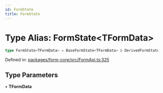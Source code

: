 ```yaml
---
id: FormState
title: FormState
---
```


# Type Alias: FormState\<TFormData\>

```ts
type FormState<TFormData> = BaseFormState<TFormData> & DerivedFormState<TFormData>;
```

Defined in: [packages/form-core/src/FormApi.ts:325](https://github.com/TanStack/form/blob/main/packages/form-core/src/FormApi.ts#L325)

## Type Parameters

• **TFormData**
